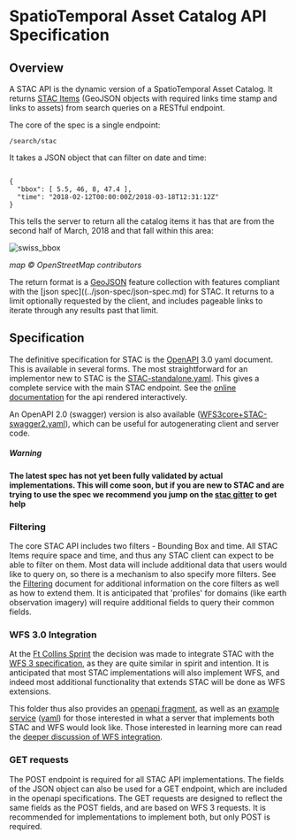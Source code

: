 
# SpatioTemporal Asset Catalog API Specification

## Overview

A STAC API is the dynamic version of a SpatioTemporal Asset Catalog. It returns [STAC Items](../json-spec/json-spec.md) 
(GeoJSON objects with required links time stamp and links to assets) from search queries on a RESTful endpoint.

The core of the spec is a single endpoint:

```
/search/stac
```

It takes a JSON object that can filter on date and time:

```

{
  "bbox": [ 5.5, 46, 8, 47.4 ],
  "time": "2018-02-12T00:00:00Z/2018-03-18T12:31:12Z"
}
```

This tells the server to return all the catalog items it has that are from the second half of March, 2018 and 
that fall within this area:

![swiss_bbox](https://user-images.githubusercontent.com/407017/38382405-b5e69344-38be-11e8-90dc-35738678356d.png)

*map © OpenStreetMap contributors*

The return format is a [GeoJSON](http://geojson.org) feature collection with features compliant with the 
[json spec]((../json-spec/json-spec.md) for STAC. It returns to a limit optionally requested by the client, and includes 
pageable links to iterate through any results past that limit.

## Specification

The definitive specification for STAC is the [OpenAPI](http://openapis.org) 3.0 yaml document. This is available
in several forms. The most straightforward for an implementor new to STAC is the [STAC-standalone.yaml](STAC-standalone.yaml).
This gives a complete service with the main STAC endpoint. See the [online documentation](https://app.swaggerhub.com/apis/cholmesgeo/STAC-standalone/0.4.1) for the api rendered interactively.

An OpenAPI 2.0 (swagger) version is also available ([WFS3core+STAC-swagger2.yaml](WFS3core+STAC-swagger2.yaml)), which can be useful for autogenerating client and server code.

##### Warning

**The latest spec has not yet been fully validated by actual implementations. This will come soon, but if you
are new to STAC and are trying to use the spec we recommend you jump on the [stac gitter](https://gitter.im/SpatioTemporal-Asset-Catalog/Lobby)
to get help**

### Filtering

The core STAC API includes two filters - Bounding Box and time. All STAC Items require space and time, and thus any STAC
client can expect to be able to filter on them. Most data will include additional data that users would like to query on,
so there is a mechanism to also specify more filters. See the [Filtering](filters.md) document for additional information
on the core filters as well as how to extend them. It is anticipated that 'profiles' for domains (like earth observation
imagery) will require additional fields to query their common fields.

### WFS 3.0 Integration

At the [Ft Collins Sprint](https://github.com/radiantearth/community-sprints/tree/master/03072018-ft-collins-co) the
decision was made to integrate STAC with the [WFS 3 specification](https://github.com/opengeospatial/WFS_FES), as
they are quite similar in spirit and intention. It is anticipated that most STAC implementations will also implement 
WFS, and indeed most additional functionality that extends STAC will be done as WFS extensions. 

This folder thus also provides an [openapi fragment](STAC-fragment.yaml), as well as an [example service](https://app.swaggerhub.com/apis/cholmesgeo/STAC_WFS-example/0.4.1) ([yaml](WFS3core+STAC.yaml))
for those interested in what a server that implements both STAC and WFS would look like. Those interested in learning more
can read the [deeper discussion of WFS integration](wfs-stac.md).


### GET requests

The POST endpoint is required for all STAC API implementations. The fields of the JSON object can also be used
for a GET endpoint, which are included in the openapi specifications. The GET requests are designed to reflect the same
fields as the POST fields, and are based on WFS 3 requests. It is recommended for implementations to implement both, but 
only POST is required. 



